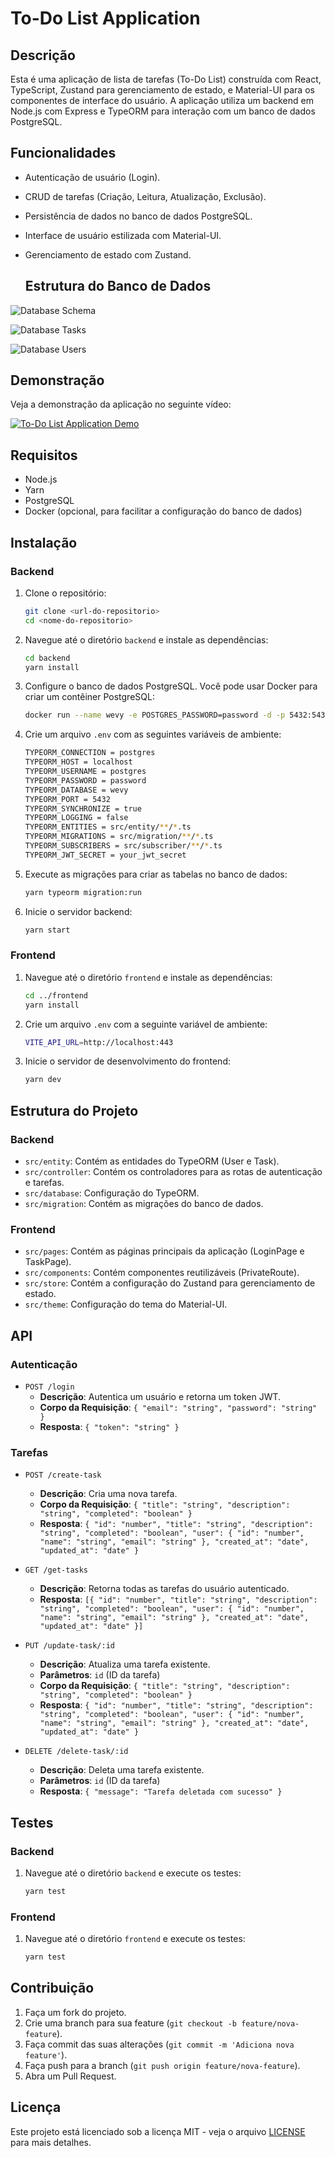# To-Do List Application

## Descrição

Esta é uma aplicação de lista de tarefas (To-Do List) construída com React, TypeScript, Zustand para gerenciamento de estado, e Material-UI para os componentes de interface do usuário. A aplicação utiliza um backend em Node.js com Express e TypeORM para interação com um banco de dados PostgreSQL.

## Funcionalidades

- Autenticação de usuário (Login).
- CRUD de tarefas (Criação, Leitura, Atualização, Exclusão).
- Persistência de dados no banco de dados PostgreSQL.
- Interface de usuário estilizada com Material-UI.
- Gerenciamento de estado com Zustand.

  ## Estrutura do Banco de Dados

![Database Schema](./assets/mesa.png)

![Database Tasks](./assets/tasks.png)

![Database Users](./assets/users.png)

## Demonstração

Veja a demonstração da aplicação no seguinte vídeo:

[![To-Do List Application Demo](https://img.youtube.com/vi/jVo5BsHSUgE/0.jpg)](https://youtu.be/jVo5BsHSUgE)


## Requisitos

- Node.js
- Yarn
- PostgreSQL
- Docker (opcional, para facilitar a configuração do banco de dados)

## Instalação

### Backend

1. Clone o repositório:

    ```sh
    git clone <url-do-repositorio>
    cd <nome-do-repositorio>
    ```

2. Navegue até o diretório `backend` e instale as dependências:

    ```sh
    cd backend
    yarn install
    ```

3. Configure o banco de dados PostgreSQL. Você pode usar Docker para criar um contêiner PostgreSQL:

    ```sh
    docker run --name wevy -e POSTGRES_PASSWORD=password -d -p 5432:5432 postgres
    ```

4. Crie um arquivo `.env` com as seguintes variáveis de ambiente:

    ```sh
    TYPEORM_CONNECTION = postgres
    TYPEORM_HOST = localhost
    TYPEORM_USERNAME = postgres
    TYPEORM_PASSWORD = password
    TYPEORM_DATABASE = wevy
    TYPEORM_PORT = 5432
    TYPEORM_SYNCHRONIZE = true
    TYPEORM_LOGGING = false
    TYPEORM_ENTITIES = src/entity/**/*.ts
    TYPEORM_MIGRATIONS = src/migration/**/*.ts
    TYPEORM_SUBSCRIBERS = src/subscriber/**/*.ts
    TYPEORM_JWT_SECRET = your_jwt_secret
    ```

5. Execute as migrações para criar as tabelas no banco de dados:

    ```sh
    yarn typeorm migration:run
    ```

6. Inicie o servidor backend:

    ```sh
    yarn start
    ```

### Frontend

1. Navegue até o diretório `frontend` e instale as dependências:

    ```sh
    cd ../frontend
    yarn install
    ```

2. Crie um arquivo `.env` com a seguinte variável de ambiente:

    ```sh
    VITE_API_URL=http://localhost:443
    ```

3. Inicie o servidor de desenvolvimento do frontend:

    ```sh
    yarn dev
    ```

## Estrutura do Projeto

### Backend

- `src/entity`: Contém as entidades do TypeORM (User e Task).
- `src/controller`: Contém os controladores para as rotas de autenticação e tarefas.
- `src/database`: Configuração do TypeORM.
- `src/migration`: Contém as migrações do banco de dados.

### Frontend

- `src/pages`: Contém as páginas principais da aplicação (LoginPage e TaskPage).
- `src/components`: Contém componentes reutilizáveis (PrivateRoute).
- `src/store`: Contém a configuração do Zustand para gerenciamento de estado.
- `src/theme`: Configuração do tema do Material-UI.

## API

### Autenticação

- `POST /login`
  - **Descrição**: Autentica um usuário e retorna um token JWT.
  - **Corpo da Requisição**: `{ "email": "string", "password": "string" }`
  - **Resposta**: `{ "token": "string" }`

### Tarefas

- `POST /create-task`
  - **Descrição**: Cria uma nova tarefa.
  - **Corpo da Requisição**: `{ "title": "string", "description": "string", "completed": "boolean" }`
  - **Resposta**: `{ "id": "number", "title": "string", "description": "string", "completed": "boolean", "user": { "id": "number", "name": "string", "email": "string" }, "created_at": "date", "updated_at": "date" }`

- `GET /get-tasks`
  - **Descrição**: Retorna todas as tarefas do usuário autenticado.
  - **Resposta**: `[{ "id": "number", "title": "string", "description": "string", "completed": "boolean", "user": { "id": "number", "name": "string", "email": "string" }, "created_at": "date", "updated_at": "date" }]`

- `PUT /update-task/:id`
  - **Descrição**: Atualiza uma tarefa existente.
  - **Parâmetros**: `id` (ID da tarefa)
  - **Corpo da Requisição**: `{ "title": "string", "description": "string", "completed": "boolean" }`
  - **Resposta**: `{ "id": "number", "title": "string", "description": "string", "completed": "boolean", "user": { "id": "number", "name": "string", "email": "string" }, "created_at": "date", "updated_at": "date" }`

- `DELETE /delete-task/:id`
  - **Descrição**: Deleta uma tarefa existente.
  - **Parâmetros**: `id` (ID da tarefa)
  - **Resposta**: `{ "message": "Tarefa deletada com sucesso" }`

## Testes

### Backend

1. Navegue até o diretório `backend` e execute os testes:

    ```sh
    yarn test
    ```

### Frontend

1. Navegue até o diretório `frontend` e execute os testes:

    ```sh
    yarn test
    ```

## Contribuição

1. Faça um fork do projeto.
2. Crie uma branch para sua feature (`git checkout -b feature/nova-feature`).
3. Faça commit das suas alterações (`git commit -m 'Adiciona nova feature'`).
4. Faça push para a branch (`git push origin feature/nova-feature`).
5. Abra um Pull Request.

## Licença

Este projeto está licenciado sob a licença MIT - veja o arquivo [LICENSE](LICENSE) para mais detalhes.
